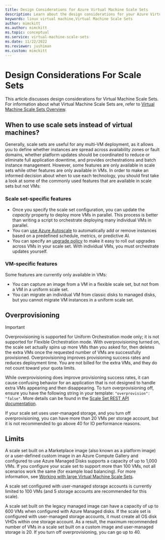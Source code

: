 ```yaml
---
title: Design Considerations for Azure Virtual Machine Scale Sets
description: Learn about the design considerations for your Azure Virtual Machine Scale Sets. Compare scale sets features with VM features.
keywords: linux virtual machine,Virtual Machine Scale Sets
author: mimckitt
ms.author: mimckitt
ms.topic: conceptual
ms.service: virtual-machine-scale-sets
ms.date: 11/22/2022
ms.reviewer: jushiman
ms.custom: mimckitt
---
```


# Design Considerations For Scale Sets

This article discusses design considerations for Virtual Machine Scale Sets. For information about what Virtual Machine Scale Sets are, refer to [Virtual Machine Scale Sets Overview](./overview.md).

## When to use scale sets instead of virtual machines?
Generally, scale sets are useful for any multi-VM deployment, as it allows you to define whether instances are spread across availability zones or fault domains, whether platform updates should be coordinated to reduce or eliminate full application downtime, and provides orchestrations and batch instance management. However, some features are only available in scale sets while other features are only available in VMs. In order to make an informed decision about when to use each technology, you should first take a look at some of the commonly used features that are available in scale sets but not VMs:

### Scale set-specific features

- Once you specify the scale set configuration, you can update the *capacity* property to deploy more VMs in parallel. This process is better than writing a script to orchestrate deploying many individual VMs in parallel.
- You can [use Azure Autoscale](./virtual-machine-scale-sets-autoscale-overview.md) to automatically add or remove instances based on a predefined schedule, metrics, or predictive AI.
- You can specify an [upgrade policy](./virtual-machine-scale-sets-upgrade-scale-set.md) to make it easy to roll out upgrades across VMs in your scale set. With individual VMs, you must orchestrate updates yourself.

### VM-specific features

Some features are currently only available in VMs:

- You can capture an image from a VM in a flexible scale set, but not from a VM in a uniform scale set.
- You can migrate an individual VM from classic disks to managed disks, but you cannot migrate VM instances in a uniform scale set.

## Overprovisioning

> [!IMPORTANT]
> Overprovisioning is supported for Uniform Orchestration mode only; it is not supported for Flexible Orchestration mode.
With overprovisioning turned on, the scale set actually spins up more VMs than you asked for, then deletes the extra VMs once the requested number of VMs are successfully provisioned. Overprovisioning improves provisioning success rates and reduces deployment time. You are not billed for the extra VMs, and they do not count toward your quota limits.

While overprovisioning does improve provisioning success rates, it can cause confusing behavior for an application that is not designed to handle extra VMs appearing and then disappearing. To turn overprovisioning off, ensure you have the following string in your template: `"overprovision": "false"`. More details can be found in the [Scale Set REST API documentation](/rest/api/virtualmachinescalesets/create-or-update-a-set).

If your scale set uses user-managed storage, and you turn off overprovisioning, you can have more than 20 VMs per storage account, but it is not recommended to go above 40 for IO performance reasons. 

## Limits
A scale set built on a Marketplace image (also known as a platform image) or a user-defined custom image in an Azure Compute Gallery and configured to use Azure Managed Disks supports a capacity of up to 1,000 VMs. If you configure your scale set to support more than 100 VMs, not all scenarios work the same (for example load balancing). For more information, see [Working with large Virtual Machine Scale Sets](virtual-machine-scale-sets-placement-groups.md). 

A scale set configured with user-managed storage accounts is currently limited to 100 VMs (and 5 storage accounts are recommended for this scale).

A scale set built on the legacy managed image can have a capacity of up to 600 VMs when configured with Azure Managed disks. If the scale set is configured with user-managed storage accounts, it must create all OS disk VHDs within one storage account. As a result, the maximum recommended number of VMs in a scale set built on a custom image and user-managed storage is 20. If you turn off overprovisioning, you can go up to 40.
